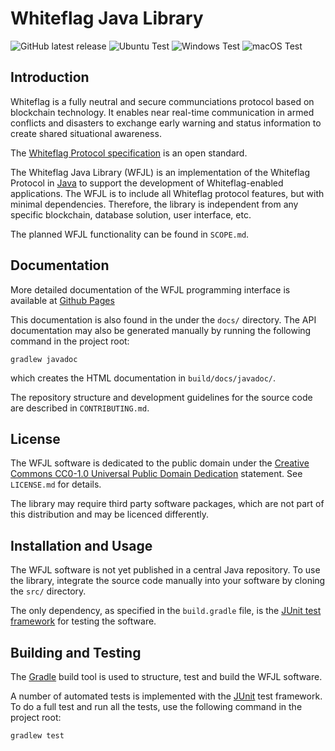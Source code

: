 # Whiteflag Java Library

![GitHub latest release](https://img.shields.io/github/v/release/whiteflagprotocol/whiteflag-javalib?label=latest&logo=github&sort=semver)
![Ubuntu Test](https://github.com/WhiteflagProtocol/whiteflag-javalib/workflows/Ubuntu%20Test/badge.svg)
![Windows Test](https://github.com/WhiteflagProtocol/whiteflag-javalib/workflows/Windows%20Test/badge.svg)
![macOS Test](https://github.com/WhiteflagProtocol/whiteflag-javalib/workflows/macOS%20Test/badge.svg)

## Introduction

Whiteflag is a fully neutral and secure communciations protocol based on
blockchain technology. It enables near real-time communication in armed
conflicts and disasters to exchange early warning and status information
to create shared situational awareness.

The [Whiteflag Protocol specification](https://github.com/WhiteflagProtocol/whiteflag-standard)
is an open standard.

The Whiteflag Java Library (WFJL) is an implementation of the Whiteflag
Protocol in [Java](https://www.java.com/) to support the development of
Whiteflag-enabled applications. The WFJL is to include all Whiteflag
protocol features, but with minimal dependencies. Therefore, the library
is independent from any specific blockchain, database solution,
user interface, etc.

The planned WFJL functionality can be found in `SCOPE.md`.

## Documentation

More detailed documentation of the WFJL programming interface is available at
[Github Pages](https://whiteflagprotocol.github.io/whiteflag-javalib/)

This documentation is also found in the under the `docs/` directory.
The API documentation may also be generated manually by running
the following command in the project root:

```shell
gradlew javadoc
```

which creates the HTML documentation in `build/docs/javadoc/`.

The repository structure and development guidelines for the source code are
described in `CONTRIBUTING.md`.

## License

The WFJL software is dedicated to the public domain under the
[Creative Commons CC0-1.0 Universal Public Domain Dedication](http://creativecommons.org/publicdomain/zero/1.0/)
statement. See `LICENSE.md` for details.

The library may require third party software packages, which are not
part of this distribution and may be licenced differently.

## Installation and Usage

The WFJL software is not yet published in a central Java repository. To use
the library, integrate the source code manually into your software by cloning
the `src/` directory.

The only dependency, as specified in the `build.gradle` file, is the
[JUnit test framework]((https://junit.org/)) for testing the software.

## Building and Testing

The [Gradle](https://gradle.org/) build tool is used to structure, test
and build the WFJL software.

A number of automated tests is implemented with the [JUnit](https://junit.org/)
test framework. To do a full test and run all the tests, use the following
command in the project root:

```shell
gradlew test
```
